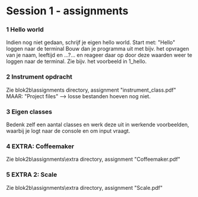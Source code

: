 # Session 1 - assignments

### 1 Hello world
Indien nog niet gedaan, schrijf je eigen hello world. 
Start met: "Hello" loggen naar de terminal
Bouw dan je programma uit met bijv. het opvragen van je naam, leeftijd en ...?... en reageer daar op door deze waarden weer te loggen naar de terminal. Zie bijv. het voorbeeld in 1_hello. 

### 2 Instrument opdracht 
Zie blok2b\assignments directory, assignment "instrument_class.pdf"
MAAR: "Project files" --> losse bestanden hoeven nog niet.

### 3 Eigen classes
Bedenk zelf een aantal classes en werk deze uit in werkende voorbeelden, waarbij je logt naar de console en om input vraagt. 

### 4 EXTRA: Coffeemaker
Zie blok2b\assignments\extra directory, assignment "Coffeemaker.pdf"


### 5 EXTRA 2: Scale
Zie blok2b\assignments\extra directory, assignment "Scale.pdf"



